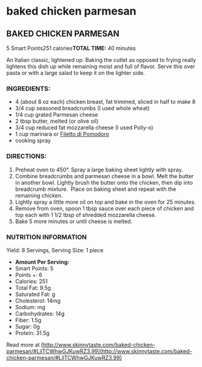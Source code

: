 # baked chicken parmesan

## BAKED CHICKEN PARMESAN

5 Smart Points251 calories**TOTAL TIME:** 40 minutes

An Italian classic, lightened up. Baking the cutlet as opposed to frying really lightens this dish up while remaining moist and full of flavor. Serve this over pasta or with a large salad to keep it on the lighter side.
### INGREDIENTS:

* 4 (about 8 oz each) chicken breast, fat trimmed, sliced in half to make 8
* 3/4 cup seasoned breadcrumbs (I used whole wheat)
* 1/4 cup grated Parmesan cheese
* 2 tbsp butter, melted (or olive oil)
* 3/4 cup reduced fat mozzarella cheese (I used Polly-o)
* 1 cup marinara or [Filetto di Pomodoro](http://www.skinnytaste.com/filetto-di-pomodoro-1-ww-p/)
* cooking spray

### DIRECTIONS:

1. Preheat oven to 450°. Spray a large baking sheet lightly with spray.
2. Combine breadcrumbs and parmesan cheese in a bowl. Melt the butter in another bowl. Lightly brush the butter onto the chicken, then dip into breadcrumb mixture.  Place on baking sheet and repeat with the remaining chicken.
3. Lightly spray a little more oil on top and bake in the oven for 25 minutes.
4. Remove from oven, spoon 1 tbsp sauce over each piece of chicken and top each with 1 1/2 tbsp of shredded mozzarella cheese.
5. Bake 5 more minutes or until cheese is melted.

### NUTRITION INFORMATION

Yield: 8 Servings, Serving Size: 1 piece

* **Amount Per Serving:**
* Smart Points: 5
* Points +: 6
* Calories: 251
* Total Fat: 9.5g
* Saturated Fat: g
* Cholesterol: 14mg
* Sodium: mg
* Carbohydrates: 14g
* Fiber: 1.5g
* Sugar: 0g
* Protein: 31.5g

Read more at [http://www.skinnytaste.com/baked-chicken-parmesan/#LilTCWhwGJKuwRZ3.99](http://www.skinnytaste.com/baked-chicken-parmesan/#LilTCWhwGJKuwRZ3.99)
